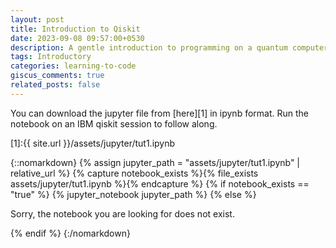 ```yaml
---
layout: post
title: Introduction to Qiskit
date: 2023-09-08 09:57:00+0530
description: A gentle introduction to programming on a quantum computer using Qiskit, a python library by IBM
tags: Introductory
categories: learning-to-code
giscus_comments: true
related_posts: false
---
```


You can download the jupyter file from  [here][1] in ipynb format. Run the notebook on an IBM qiskit session to follow along.

[1]:{{ site.url }}/assets/jupyter/tut1.ipynb

{::nomarkdown}
{% assign jupyter_path = "assets/jupyter/tut1.ipynb" | relative_url %}
{% capture notebook_exists %}{% file_exists assets/jupyter/tut1.ipynb %}{% endcapture %}
{% if notebook_exists == "true" %}
    {% jupyter_notebook jupyter_path %}
{% else %}
    <p>Sorry, the notebook you are looking for does not exist.</p>
{% endif %}
{:/nomarkdown}


